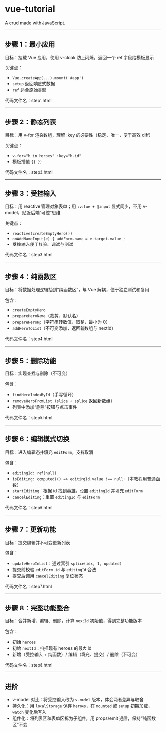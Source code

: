 # vue-tutorial

A crud made with JavaScript.

---

## 步骤 1：最小应用

目标：挂载 Vue 应用，使用 v-cloak 防止闪烁，返回一个 ref 字段给模板显示

关键点：
- `Vue.createApp(...).mount('#app')`
- `setup` 返回响应式数据
- `ref` 适合原始类型

代码文件名：step1.html

---

## 步骤 2：静态列表

目标：用 v-for 渲染数组，理解 :key 的必要性（稳定、唯一，便于高效 diff）

关键点：
- `v-for="h in heroes" :key="h.id"`
- 模板插值 `{{ }}`

代码文件名：step2.html

---

## 步骤 3：受控输入

目标：用 reactive 管理对象表单；用 `:value + @input` 显式同步，不用 v-model，贴近后端“可控”思维

关键点：
- `reactive(createEmptyHero())`
- `onAddNameInput(e) { addForm.name = e.target.value }`
- 受控输入便于校验、调试与测试

代码文件名：step3.html

---

## 步骤 4：纯函数区

目标：将数据处理逻辑抽到“纯函数区”，与 Vue 解耦，便于独立测试和复用

包含：
- `createEmptyHero`
- `prepareHeroName`（裁剪、默认名）
- `prepareHeroHp`（字符串转数值，取整，最小为 0）
- `addHeroToList`（不可变添加，返回新数组与 nextId）

代码文件名：step4.html

---

## 步骤 5：删除功能

目标：实现查找与删除（不可变）

包含：
- `findHeroIndexById`（手写循环）
- `removeHeroFromList`（`slice + splice` 返回新数组）
- 列表中添加“删除”按钮与点击事件

代码文件名：step5.html

---

## 步骤 6：编辑模式切换

目标：进入编辑态并填充 `editForm`，支持取消

包含：
- `editingId: ref(null)`
- `isEditing: computed(() => editingId.value !== null)`（本教程用普通函数）
- `startEditing`：根据 id 找到英雄，设置 `editingId` 并填充 `editForm`
- `cancelEditing`：重置 `editingId` 与 `editForm`

代码文件名：step6.html

---

## 步骤 7：更新功能

目标：提交编辑并不可变更新列表

包含：
- `updateHeroInList`：通过索引 `splice(idx, 1, updated)`
- 提交前校验 `editForm.id` 与 `editingId` 合法
- 提交后调用 `cancelEditing` 复位状态

代码文件名：step7.html

---

## 步骤 8：完整功能整合

目标：合并新增、编辑、删除，计算 `nextId` 初始值，得到完整功能版本

包含：
- 初始 `heroes`
- 初始 `nextId`：扫描现有 heroes 的最大 id
- 新增（受控输入 + 纯函数）/ 编辑（填充、提交）/ 删除（不可变）

代码文件名：step8.html

---

## 进阶

- v-model 对比：将受控输入改为 `v-model` 版本，体会两者差异与取舍
- 持久化：用 `localStorage` 保存 `heroes`，在 `mounted` 或 `setup` 初期加载，`watch` 变化后写入
- 组件化：将列表区和表单区拆为子组件，用 props/emit 通信，保持“纯函数区”不变
